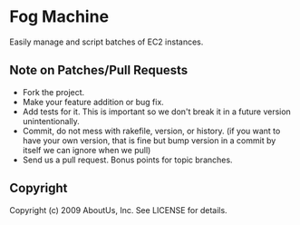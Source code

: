 # Fog Machine

Easily manage and script batches of EC2 instances.

## Note on Patches/Pull Requests

* Fork the project.
* Make your feature addition or bug fix.
* Add tests for it. This is important so we don't break it in a
  future version unintentionally.
* Commit, do not mess with rakefile, version, or history.
  (if you want to have your own version, that is fine but
   bump version in a commit by itself we can ignore when we pull)
* Send us a pull request. Bonus points for topic branches.

## Copyright

Copyright (c) 2009 AboutUs, Inc. See LICENSE for details.
